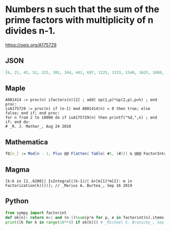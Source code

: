 # Numbers n such that the sum of the prime factors with multiplicity of n divides n\-1\.
https://oeis.org/A175729
## JSON
```JSON
[6, 21, 45, 52, 225, 301, 344, 441, 697, 1225, 1333, 1540, 1625, 1680, 1695, 1909, 2025, 2041, 2145, 2295, 2466, 2601, 2926, 3051, 3104, 3146, 3400, 3510, 3738, 3888, 3901, 4030, 4186, 4251, 4375, 4641, 4675, 4693, 4930, 5005, 5085, 5244, 5425, 6025, 6105]
```
## Maple
```Maple
A001414 := proc(n) ifactors(n)[2] ; add( op(1,p)*op(2,p),p=%) ; end proc:
isA175729 := proc(n) if (n-1) mod A001414(n) = 0 then true; else false; end if; end proc:
for n from 2 to 10000 do if isA175729(n) then printf("%d,",n) ; end if; end do:
# _R. J. Mathar_, Aug 24 2010
```
## Mathematica
```Mathematica
fQ[n_] := Mod[n - 1, Plus @@ Flatten[ Table[ #1, {#2}] & @@@ FactorInteger@ n]] == 0; Select[ Range@ 6174, fQ] (* _Robert G. Wilson v_, Aug 25 2010 *)
```
## Magma
```Magma
[k:k in [2..6200]| IsIntegral((k-1)/( &+[m[1]*m[2]: m in Factorization(k)]))]; // _Marius A. Burtea_, Sep 16 2019
```
## Python
```Python
from sympy import factorint
def ok(n): return n>1 and (n-1)%sum(p*e for p, e in factorint(n).items())==0
print([k for k in range(10**4) if ok(k)]) # _Michael S. Branicky_, Sep 30 2022
```
